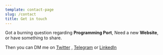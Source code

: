 ```yaml
---
template: contact-page
slug: /contact
title: Get in touch
---
```

Got a burning question regarding **Programming Port**, Need a new **Website**, or have something to share.

Then you can DM me on [Twitter](https://twitter.com/r_mishra10) , [Telegram](https://t.me/rahul_mishra10) or [LinkedIn](https://www.linkedin.com/in/rahul-mishra-66210b185)